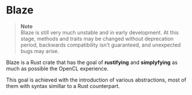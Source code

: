 # Blaze

> **Note**\
> Blaze is still very much unstable and in early development. At this stage, methods and traits may be changed without deprecation period, backwards compatibility isn't guaranteed, and unexpected bugs may arise.

Blaze is a Rust crate that has the goal of **rustifying** and **simplyfying** as much as possible the OpenCL experience.

This goal is achieved with the introduction of various abstractions, most of them with syntax simillar to a Rust counterpart.